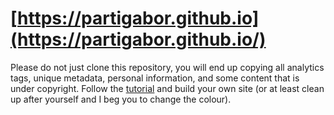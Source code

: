 # [https://partigabor.github.io](https://partigabor.github.io/)

Please do not just clone this repository, you will end up copying all analytics tags, unique metadata, personal information, and some content that is under copyright. 
Follow the [tutorial](https://partigabor.github.io/posts/1-hugo-website/) and build your own site (or at least clean up after yourself and I beg you to change the colour).
